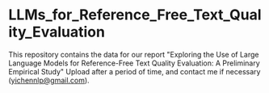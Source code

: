 # LLMs_for_Reference_Free_Text_Quality_Evaluation
This repository contains the data for our report "Exploring the Use of Large Language Models for Reference-Free Text
Quality Evaluation: A Preliminary Empirical Study"
Upload after a period of time, and contact me if necessary (yichennlp@gmail.com).
